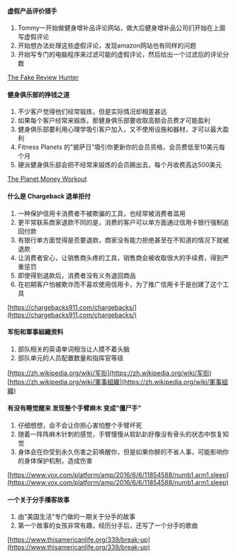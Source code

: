 <a id="entry_reviewmeta"></a>
#### 虚假产品评价猎手
1. Tommy一开始做健身增补品评论网站，做大后健身增补品公司们开始在上面写虚假评论
1. 开始想办法处理这些虚假评论，发现amazon网站也有同样的问题
1. 开始写专门的电脑程序来过滤可能的虚假评论，然后给出一个过滤后的评论分数

[The Fake Review Hunter](https://www.npr.org/sections/money/2018/06/27/623990036/episode-850-the-fake-review-hunter)

#### 健身俱乐部的挣钱之道
1. 不少客户觉得他们经常锻炼，但是实际情况却相差甚远
1. 如果每个客户经常来锻炼，那健身俱乐部要收取高额会员费才可能盈利
1. 健身俱乐部要利用心理学吸引客户加入，又不使用设施和器材，才可以最大盈利
1. Fitness Planets 的"披萨日"吸引你更新你的会员资格，会员费低至10美元每个月
1. 硬派健身俱乐部会把不经常来锻炼的会员踢出去，每个月收费高达500美元

[The Planet Money Workout](https://www.npr.org/sections/money/2014/12/17/371463435/episode-590-the-planet-money-workout)


#### 什么是 Chargeback 退单拒付
1. 一种保护信用卡消费者不被欺骗的工具，也经常被消费者滥用
1. 更平常联系商家退款不同的是，消费的客户可以单方面通过信用卡银行强制追回付款
1. 有银行单方面觉得是否要退款，商家没有能力拒绝甚至在不知道的情况下就被退款
1. 让消费者安心，让销售商头疼的工具，销售商会被收取很大的手续费，得到严重惩罚
1. 即使得到退款后，消费者没有义务退回商品
1. 在初期客户怕被欺诈而不喜欢使用信用卡，为了推广信用卡于是创建了这个工具

[https://chargebacks911.com/chargebacks/](https://chargebacks911.com/chargebacks/)

#### 军衔和軍事組織资料
1. 部队相关的英语单词相当让人摸不着头脑
1. 部队单元的人员配置数量和指挥官等级

[https://zh.wikipedia.org/wiki/军衔](https://zh.wikipedia.org/wiki/军衔)<br/>
[https://zh.wikipedia.org/wiki/軍事組織](https://zh.wikipedia.org/wiki/軍事組織)

#### 有没有睡觉醒来 发现整个手臂麻木 变成"僵尸手"
1. 仔细想想，会不会让你担心害怕整个手臂坏死
1. 随着一阵阵麻木针刺的感觉，手臂慢慢从软趴趴好像没有骨头的状态中恢复知觉
1. 身体会在你受到永久伤害之前唤醒你，但是如果你醉的不省人事，可能影响你的身体保护机制，造成伤害

[https://www.vox.com/platform/amp/2016/6/6/11854588/numb1.arm1.sleep](https://www.vox.com/platform/amp/2016/6/6/11854588/numb1.arm1.sleep)

#### 一个关于分手播客故事
1. 由"美国生活"专门做的一期关于分手的故事
1. 第一个故事的女孩非常有趣，经历分手后，还写了一个分手的歌曲

[https://www.thisamericanlife.org/339/break-up](https://www.thisamericanlife.org/339/break-up)